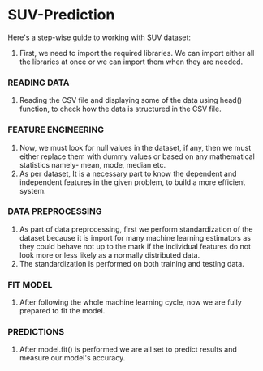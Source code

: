 # SUV-Prediction
Here's a step-wise guide to working with SUV dataset:
1) First, we need to import the required libraries. We can import either all the libraries at once or we can import them when they are needed.
### READING DATA
1) Reading the CSV file and displaying some of the data using head() function, to check how the data is structured in the CSV file.
### FEATURE ENGINEERING
1) Now, we must look for null values in the dataset, if any, then we must either replace them with dummy values or based on any mathematical statistics namely- mean, mode, median etc.
2) As per dataset, It is a necessary part to know the dependent and independent features in the given problem, to build a more efficient system.
### DATA PREPROCESSING
1) As part of data preprocessing, first we perform standardization of the dataset because it is import for many machine learning estimators as they could behave not up to the mark if the individual features do not look more or less likely as a normally distributed data.
2) The standardization is performed on both training and testing data.
### FIT MODEL
1) After following the whole machine learning cycle, now we are fully prepared to fit the model. 
### PREDICTIONS
1) After model.fit() is performed we are all set to predict results and measure our model's accuracy. 
